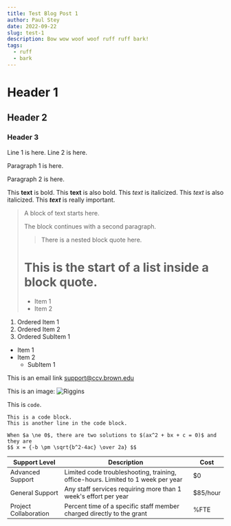 ```yaml
---
title: Test Blog Post 1
author: Paul Stey
date: 2022-09-22
slug: test-1
description: Bow wow woof woof ruff ruff bark!
tags:
  - ruff
  - bark
---
```


# Header 1
## Header 2
### Header 3

Line 1 is here.
Line 2 is here.

Paragraph 1 is here.

Paragraph 2 is here.

This **text** is bold.
This __text__ is also bold.
This *text* is italicized.
This _text_ is also italicized.
This ***text*** is really important.

> A block of text starts here.
>
> The block continues with a second paragraph.
>
>> There is a nested block quote here.
>
> # This is the start of a list inside a block quote.
> - Item 1
> - Item 2

1. Ordered Item 1
2. Ordered Item 2
  1. Ordered SubItem 1

* Item 1
* Item 2
  * SubItem 1

This is an email link [support@ccv.brown.edu](mailto:support@ccv.brown.edu)

This is an image:
![Riggins](/images/blog/test.png)

This is `code`.

    This is a code block.
    This is another line in the code block.

    When $a \ne 0$, there are two solutions to $(ax^2 + bx + c = 0)$ and they are
    $$ x = {-b \pm \sqrt{b^2-4ac} \over 2a} $$

<div>
  <table style=" font-size:0.9rem; margin-bottom:2rem;">
    <thead>
      <tr>
        <th>Support Level</th>
        <th>Description</th>
        <th>Cost</th>
      </tr>
    </thead>
    <tbody>
      <tr>
        <td>Advanced Support</td>
        <td>Limited code troubleshooting, training, office-hours. Limited to 1 week per year</td>
        <td>$0</td>
      </tr>
      <tr>
        <td>General Support</td>
        <td>Any staff services requiring more than 1 week's effort per year</td>
        <td>$85/hour</td>
      </tr>
      <tr>
        <td>Project Collaboration</td>
        <td>Percent time of a specific staff member charged directly to the grant</td>
        <td>%FTE</td>
      </tr>
    </tbody>
  </table>
</div>
